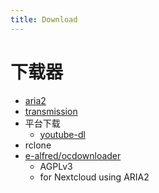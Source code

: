 ```yaml
---
title: Download
---
```


# 下载器

- [aria2](./aria2.md)
- [transmission](./transmission.md)
- 平台下载
  - [youtube-dl](./youtube-dl.md)
- rclone
- [e-alfred/ocdownloader](https://github.com/e-alfred/ocdownloader)
  - AGPLv3
  - for Nextcloud using ARIA2
